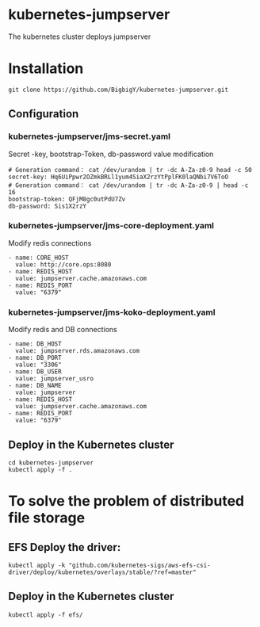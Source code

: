 # kubernetes-jumpserver
The kubernetes cluster deploys jumpserver


# Installation
```
git clone https://github.com/BigbigY/kubernetes-jumpserver.git
```

## Configuration

### kubernetes-jumpserver/jms-secret.yaml
Secret -key, bootstrap-Token, db-password value modification
```
# Generation command： cat /dev/urandom | tr -dc A-Za-z0-9 head -c 50
secret-key: Hq6UiPpwr2OZmkBRLl1yum4SiaX2rzYtPplFK0laQNbi7V6ToO
# Generation command： cat /dev/urandom | tr -dc A-Za-z0-9 | head -c 16
bootstrap-token: QFjM8gc0utPdU7Zv
db-password: Sis1X2rzY
```
### kubernetes-jumpserver/jms-core-deployment.yaml
Modify redis connections
```
- name: CORE_HOST
  value: http://core.ops:8080
- name: REDIS_HOST
  value: jumpserver.cache.amazonaws.com
- name: REDIS_PORT
  value: "6379"
```

### kubernetes-jumpserver/jms-koko-deployment.yaml
Modify redis and DB connections
```
- name: DB_HOST
  value: jumpserver.rds.amazonaws.com
- name: DB_PORT
  value: "3306"
- name: DB_USER
  value: jumpserver_usro
- name: DB_NAME
  value: jumpserver
- name: REDIS_HOST
  value: jumpserver.cache.amazonaws.com
- name: REDIS_PORT
  value: "6379" 
```

## Deploy in the Kubernetes cluster
```
cd kubernetes-jumpserver
kubectl apply -f .
```


# To solve the problem of distributed file storage

##  EFS Deploy the driver:
```
kubectl apply -k "github.com/kubernetes-sigs/aws-efs-csi-driver/deploy/kubernetes/overlays/stable/?ref=master"
```

## Deploy in the Kubernetes cluster
```
kubectl apply -f efs/

```
